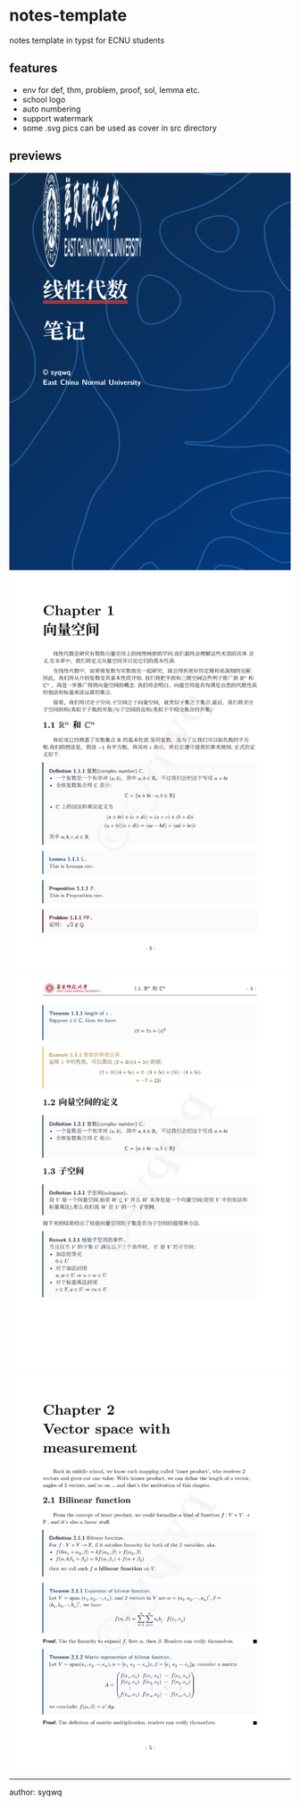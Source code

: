 # notes-template
notes template in typst for ECNU students

## features
- env for def, thm, problem, proof, sol, lemma etc.
- school logo
- auto numbering
- support watermark
- some .svg pics can be used as cover in src directory

## previews
![封面](./pic/out1.svg)
![ch-1](./pic/out3.svg)
![content](./pic/out4.svg)
![ch-2](./pic/out5.svg)

---
author: syqwq